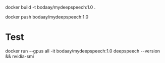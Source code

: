 docker build -t bodaay/mydeepspeech:1.0 .


docker push bodaay/mydeepspeech:1.0

# Test
docker run --gpus all -it bodaay/mydeepspeech:1.0 deepspeech --version && nvidia-smi

